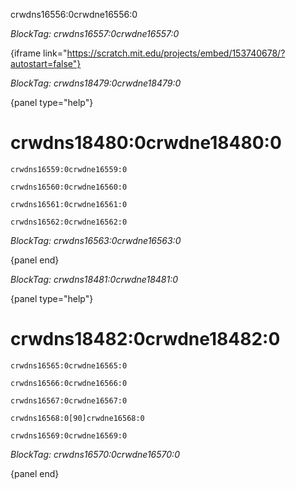 crwdns16556:0crwdne16556:0

*BlockTag: crwdns16557:0crwdne16557:0*

{iframe link="https://scratch.mit.edu/projects/embed/153740678/?autostart=false"}

*BlockTag: crwdns18479:0crwdne18479:0*

{panel type="help"}

# crwdns18480:0crwdne18480:0

<pre><code class="scratch:split:random">crwdns16559:0crwdne16559:0
</code></pre>

<pre><code class="scratch:split:random">crwdns16560:0crwdne16560:0
</code></pre>

<pre><code class="scratch:split:random">crwdns16561:0crwdne16561:0
</code></pre>

<pre><code class="scratch:split:random">crwdns16562:0crwdne16562:0
</code></pre>

*BlockTag: crwdns16563:0crwdne16563:0*

{panel end}

*BlockTag: crwdns18481:0crwdne18481:0*

{panel type="help"}

# crwdns18482:0crwdne18482:0

<pre><code class="scratch:split:random">crwdns16565:0crwdne16565:0
</code></pre>

<pre><code class="scratch:split:random">crwdns16566:0crwdne16566:0
</code></pre>

<pre><code class="scratch:split:random">crwdns16567:0crwdne16567:0
</code></pre>

<pre><code class="scratch:split:random">crwdns16568:0[90]crwdne16568:0
</code></pre>

<pre><code class="scratch:split:random">crwdns16569:0crwdne16569:0
</code></pre>

*BlockTag: crwdns16570:0crwdne16570:0*

{panel end}
